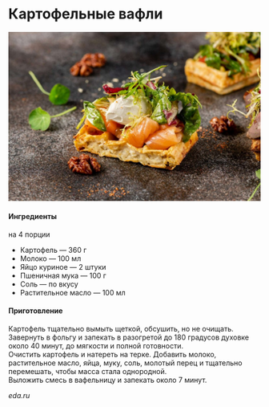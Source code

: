 # Картофельные вафли

![Картофельные вафли](../pics/photo_2022-06-01_20-57-50.jpg)

#### Ингредиенты

на 4 порции

* Картофель — 360 г
* Молоко — 100 мл
* Яйцо куриное — 2 штуки
* Пшеничная мука — 100 г
* Соль — по вкусу
* Растительное масло — 100 мл

#### Приготовление

Картофель тщательно вымыть щеткой, обсушить, но не очищать. Завернуть в фольгу и запекать в разогретой до 180 градусов духовке около 40 минут, до мягкости и полной готовности.  
Очистить картофель и натереть на терке. Добавить молоко, растительное масло, яйца, муку, соль, молотый перец и тщательно перемешать, чтобы масса стала однородной.  
Выложить смесь в вафельницу и запекать около 7 минут.

*eda.ru*